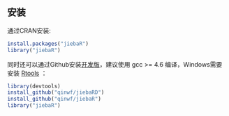 ## 安装

通过CRAN安装:

```r
install.packages("jiebaR")
library("jiebaR")
```

同时还可以通过Github安装[开发版]，建议使用 gcc >= 4.6 编译，Windows需要安装 [Rtools](http://cran.r-project.org/bin/windows/Rtools/) ：

```r
library(devtools)
install_github("qinwf/jiebaRD")
install_github("qinwf/jiebaR")
library("jiebaR")
```

["结巴"中文分词]:https://github.com/fxsjy/jieba
[Rcpp]:https://github.com/RcppCore/Rcpp
[Cppjieba]:https://github.com/aszxqw/cppjieba
[Rtools]:http://mirrors.xmu.edu.cn/CRAN/bin/windows/Rtools
[深蓝词库转换]:https://github.com/studyzy/imewlconverter
[开发版]:https://ci.appveyor.com/project/qinwf53234/jiebar/branch/master/artifacts
[Rpy2]:http://rpy.sourceforge.net/
[jvmr]:http://dahl.byu.edu/software/jvmr/
[imewlconverter]:https://github.com/studyzy/imewlconverter
